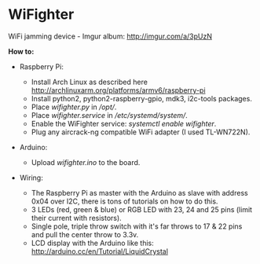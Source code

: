 WiFighter
=========

WiFi jamming device - Imgur album: http://imgur.com/a/3pUzN


**How to:**

* Raspberry Pi:
    - Install Arch Linux as described here http://archlinuxarm.org/platforms/armv6/raspberry-pi
    - Install python2, python2-raspberry-gpio, mdk3, i2c-tools packages.
    - Place *wifighter.py* in */opt/*.
    - Place *wifighter.service* in */etc/systemd/system/*.
    - Enable the WiFighter service: *systemctl enable wifighter*.
    - Plug any aircrack-ng compatible WiFi adapter (I used TL-WN722N).

* Arduino:
    - Upload *wifighter.ino* to the board.

* Wiring:
    - The Raspberry Pi as master with the Arduino as slave with address 0x04 over I2C, there is tons of tutorials on how to do this.
    - 3 LEDs (red, green & blue) or RGB LED with 23, 24 and 25 pins (limit their current with resistors).
    - Single pole, triple throw switch with it's far throws to 17 & 22 pins and pull the center throw to 3.3v.
    - LCD display with the Arduino like this: http://arduino.cc/en/Tutorial/LiquidCrystal
